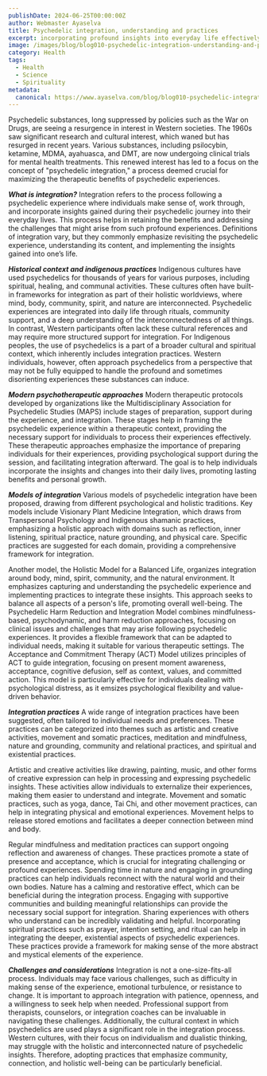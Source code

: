 ```yaml
---
publishDate: 2024-06-25T00:00:00Z
author: Webmaster Ayaselva
title: Psychedelic integration, understanding and practices
excerpt: incorporating profound insights into everyday life effectively
image: /images/blog/blog010-psychedelic-integration-understanding-and-practices.jpg
category: Health
tags:
  - Health
  - Science
  - Spirituality
metadata:
  canonical: https://www.ayaselva.com/blog/blog010-psychedelic-integration-understanding-and-practices
---
```


Psychedelic substances, long suppressed by policies such as the War on Drugs, are seeing a resurgence in interest in Western societies. The 1960s saw significant research and cultural interest, which waned but has resurged in recent years. Various substances, including psilocybin, ketamine, MDMA, ayahuasca, and DMT, are now undergoing clinical trials for mental health treatments. This renewed interest has led to a focus on the concept of "psychedelic integration," a process deemed crucial for maximizing the therapeutic benefits of psychedelic experiences.

***What is integration?***
Integration refers to the process following a psychedelic experience where individuals make sense of, work through, and incorporate insights gained during their psychedelic journey into their everyday lives. This process helps in retaining the benefits and addressing the challenges that might arise from such profound experiences. Definitions of integration vary, but they commonly emphasize revisiting the psychedelic experience, understanding its content, and implementing the insights gained into one’s life.

***Historical context and indigenous practices***
Indigenous cultures have used psychedelics for thousands of years for various purposes, including spiritual, healing, and communal activities. These cultures often have built-in frameworks for integration as part of their holistic worldviews, where mind, body, community, spirit, and nature are interconnected. Psychedelic experiences are integrated into daily life through rituals, community support, and a deep understanding of the interconnectedness of all things. In contrast, Western participants often lack these cultural references and may require more structured support for integration. For Indigenous peoples, the use of psychedelics is a part of a broader cultural and spiritual context, which inherently includes integration practices. Western individuals, however, often approach psychedelics from a perspective that may not be fully equipped to handle the profound and sometimes disorienting experiences these substances can induce.

***Modern psychotherapeutic approaches***
Modern therapeutic protocols developed by organizations like the Multidisciplinary Association for Psychedelic Studies (MAPS) include stages of preparation, support during the experience, and integration. These stages help in framing the psychedelic experience within a therapeutic context, providing the necessary support for individuals to process their experiences effectively. These therapeutic approaches emphasize the importance of preparing individuals for their experiences, providing psychological support during the session, and facilitating integration afterward. The goal is to help individuals incorporate the insights and changes into their daily lives, promoting lasting benefits and personal growth.

***Models of integration***
Various models of psychedelic integration have been proposed, drawing from different psychological and holistic traditions. Key models include Visionary Plant Medicine Integration, which draws from Transpersonal Psychology and Indigenous shamanic practices, emphasizing a holistic approach with domains such as reflection, inner listening, spiritual practice, nature grounding, and physical care. Specific practices are suggested for each domain, providing a comprehensive framework for integration.

Another model, the Holistic Model for a Balanced Life, organizes integration around body, mind, spirit, community, and the natural environment. It emphasizes capturing and understanding the psychedelic experience and implementing practices to integrate these insights. This approach seeks to balance all aspects of a person's life, promoting overall well-being. The Psychedelic Harm Reduction and Integration Model combines mindfulness-based, psychodynamic, and harm reduction approaches, focusing on clinical issues and challenges that may arise following psychedelic experiences. It provides a flexible framework that can be adapted to individual needs, making it suitable for various therapeutic settings. The Acceptance and Commitment Therapy (ACT) Model utilizes principles of ACT to guide integration, focusing on present moment awareness, acceptance, cognitive defusion, self as context, values, and committed action. This model is particularly effective for individuals dealing with psychological distress, as it emsizes psychological flexibility and value-driven behavior.

***Integration practices***
A wide range of integration practices have been suggested, often tailored to individual needs and preferences. These practices can be categorized into themes such as artistic and creative activities, movement and somatic practices, meditation and mindfulness, nature and grounding, community and relational practices, and spiritual and existential practices.

Artistic and creative activities like drawing, painting, music, and other forms of creative expression can help in processing and expressing psychedelic insights. These activities allow individuals to externalize their experiences, making them easier to understand and integrate. Movement and somatic practices, such as yoga, dance, Tai Chi, and other movement practices, can help in integrating physical and emotional experiences. Movement helps to release stored emotions and facilitates a deeper connection between mind and body.

Regular mindfulness and meditation practices can support ongoing reflection and awareness of changes. These practices promote a state of presence and acceptance, which is crucial for integrating challenging or profound experiences. Spending time in nature and engaging in grounding practices can help individuals reconnect with the natural world and their own bodies. Nature has a calming and restorative effect, which can be beneficial during the integration process. Engaging with supportive communities and building meaningful relationships can provide the necessary social support for integration. Sharing experiences with others who understand can be incredibly validating and helpful. Incorporating spiritual practices such as prayer, intention setting, and ritual can help in integrating the deeper, existential aspects of psychedelic experiences. These practices provide a framework for making sense of the more abstract and mystical elements of the experience.

***Challenges and considerations***
Integration is not a one-size-fits-all process. Individuals may face various challenges, such as difficulty in making sense of the experience, emotional turbulence, or resistance to change. It is important to approach integration with patience, openness, and a willingness to seek help when needed. Professional support from therapists, counselors, or integration coaches can be invaluable in navigating these challenges. Additionally, the cultural context in which psychedelics are used plays a significant role in the integration process. Western cultures, with their focus on individualism and dualistic thinking, may struggle with the holistic and interconnected nature of psychedelic insights. Therefore, adopting practices that emphasize community, connection, and holistic well-being can be particularly beneficial.


